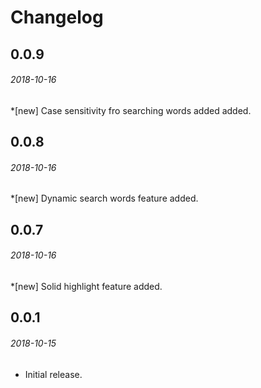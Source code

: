 # Changelog

## 0.0.9
###### 2018-10-16
*[new] Case sensitivity fro searching words added added.

## 0.0.8
###### 2018-10-16
*[new] Dynamic search words feature added.

## 0.0.7
###### 2018-10-16
*[new] Solid highlight feature added.

## 0.0.1
###### 2018-10-15
* Initial release.
